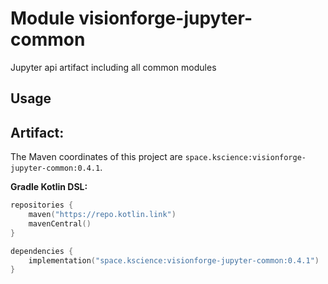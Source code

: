 # Module visionforge-jupyter-common

Jupyter api artifact including all common modules

## Usage

## Artifact:

The Maven coordinates of this project are `space.kscience:visionforge-jupyter-common:0.4.1`.

**Gradle Kotlin DSL:**
```kotlin
repositories {
    maven("https://repo.kotlin.link")
    mavenCentral()
}

dependencies {
    implementation("space.kscience:visionforge-jupyter-common:0.4.1")
}
```
